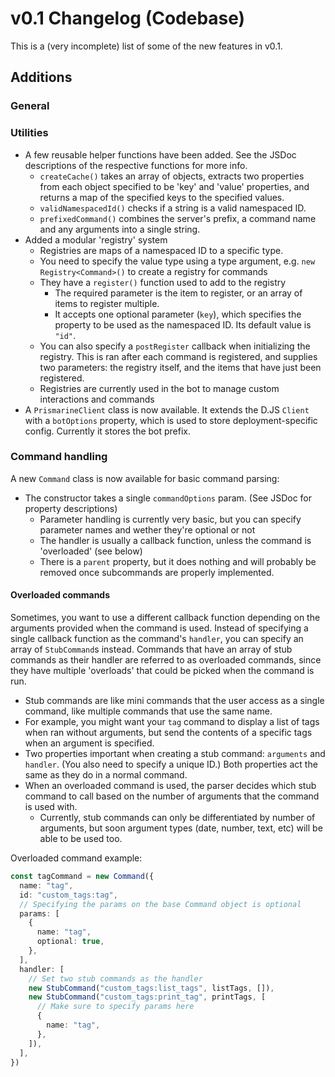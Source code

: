 # v0.1 Changelog (Codebase)

This is a (very incomplete) list of some of the new features in v0.1.

## Additions

### General

### Utilities

- A few reusable helper functions have been added. See the JSDoc descriptions of the respective functions for more info.
  - `createCache()` takes an array of objects, extracts two properties from each object specified to be 'key' and 'value' properties, and returns a map of the specified keys to the specified values.
  - `validNamespacedId()` checks if a string is a valid namespaced ID.
  - `prefixedCommand()` combines the server's prefix, a command name and any arguments into a single string.
- Added a modular 'registry' system
  - Registries are maps of a namespaced ID to a specific type.
  - You need to specify the value type using a type argument, e.g. `new Registry<Command>()` to create a registry for commands
  - They have a `register()` function used to add to the registry
    - The required parameter is the item to register, or an array of items to register multiple.
    - It accepts one optional parameter (`key`), which specifies the property to be used as the namespaced ID. Its default value is `"id"`.
  - You can also specify a `postRegister` callback when initializing the registry. This is ran after each command is registered, and supplies two parameters: the registry itself, and the items that have just been registered.
  - Registries are currently used in the bot to manage custom interactions and commands
- A `PrismarineClient` class is now available. It extends the D.JS `Client` with a `botOptions` property, which is used to store deployment-specific config. Currently it stores the bot prefix.

### Command handling

A new `Command` class is now available for basic command parsing:

- The constructor takes a single `commandOptions` param. (See JSDoc for property descriptions)
  - Parameter handling is currently very basic, but you can specify parameter names and wether they're optional or not
  - The handler is usually a callback function, unless the command is 'overloaded' (see below)
  - There is a `parent` property, but it does nothing and will probably be removed once subcommands are properly implemented.

#### Overloaded commands

Sometimes, you want to use a different callback function depending on the arguments provided when the command is used. Instead of specifying a single callback function as the command's `handler`, you can specify an array of `StubCommand`s instead. Commands that have an array of stub commands as their handler are referred to as overloaded commands, since they have multiple 'overloads' that could be picked when the command is run.

- Stub commands are like mini commands that the user access as a single command, like multiple commands that use the same name.
- For example, you might want your `tag` command to display a list of tags when ran without arguments, but send the contents of a specific tags when an argument is specified.
- Two properties important when creating a stub command: `arguments` and `handler`. (You also need to specify a unique ID.) Both properties act the same as they do in a normal command.
- When an overloaded command is used, the parser decides which stub command to call based on the number of arguments that the command is used with.
  - Currently, stub commands can only be differentiated by number of arguments, but soon argument types (date, number, text, etc) will be able to be used too.

Overloaded command example:

```typescript
const tagCommand = new Command({
  name: "tag",
  id: "custom_tags:tag",
  // Specifying the params on the base Command object is optional
  params: [
    {
      name: "tag",
      optional: true,
    },
  ],
  handler: [
    // Set two stub commands as the handler
    new StubCommand("custom_tags:list_tags", listTags, []),
    new StubCommand("custom_tags:print_tag", printTags, [
      // Make sure to specify params here
      {
        name: "tag",
      },
    ]),
  ],
})
```

